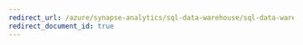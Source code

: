 ```yaml
---
redirect_url: /azure/synapse-analytics/sql-data-warehouse/sql-data-warehouse-develop-stored-procedures
redirect_document_id: true
---
```

